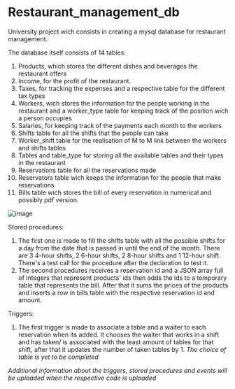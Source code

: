 # Restaurant_management_db
University project wich consists in creating a mysql database for restaurant management.

The database itself consists of 14 tables:
1. Products, which stores the different dishes and beverages the restaurant offers
2. Income, for the profit of the restaurant.
3. Taxes, for tracking the expenses and a respective table for the different tax types
4. Workers, wich stores the information for the people working in the restaurant and a worker_type table for keeping track of the position wich a person occupies
5. Salaries, for keeping track of the payments each month to the workers
6. Shifts table for all the shifts that the people can take
7. Worker_shift table for the realisation of M to M link between the workers and shifts tables
8. Tables and table_type for storing all the available tables and their types in the restaurant
9. Reservations table for all the reservations made
10. Reservators table wich keeps the information for the people that make reservations
11. Bills table wich stores the bill of every reservation in numerical and possibly pdf version.

![image](https://user-images.githubusercontent.com/54374165/236259716-9a2c431e-941d-44b1-8e52-7fb90bd90f01.png)

Stored procedures:
1. The first one is made to fill the shifts table with all the possible shifts for a day from the date that is passed in until the end of the month. There are 3 4-hour shifts, 2 6-hour shifts, 2 8-hour shifts and 1 12-hour shift. There's a test call for the procedure after the declaration to test it.
2. The second procedures receives a reservation id and a JSON array full of integers that represent products' ids then adds the ids to a temporary table that represents the bill. After that it sums the prices of the products and inserts a row in bills table with the respective reservation id and amount.

Triggers:
1. The first trigger is made to associate a table and a waiter to each reservation when its added.
  It chooses the waiter that works in a shift and has taken/ is associated with the least amount of tables for that shift, after that it updates the number of taken    tables by 1.
  *The choice of table is yet to be completed*

*Additional information about the triggers, stored procedures and events will be uploaded when the respective code is uploaded*
